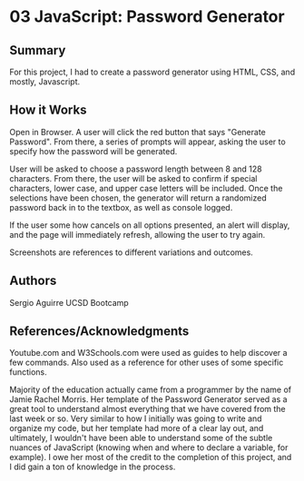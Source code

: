 # 03 JavaScript: Password Generator

## Summary
For this project, I had to create a password generator using HTML, CSS, and mostly, Javascript.  

## How it Works
Open in Browser.  A user will click the red button that says "Generate Password".  From there, a series of prompts will appear, asking the user to specify how the password will be generated. 

User will be asked to choose a password length between 8 and 128 characters.  From there, the user will be asked to confirm if special characters, lower case, and upper case letters will be included. Once the selections have been chosen, the generator will return a randomized password back in to the textbox, as well as console logged.

If the user some how cancels on all options presented, an alert will display, and the page will immediately refresh, allowing the user to try again.  

Screenshots are references to different variations and outcomes. 

## Authors

Sergio Aguirre
UCSD Bootcamp

## References/Acknowledgments

Youtube.com and W3Schools.com were used as guides to help discover a few commands.  Also used as a reference for other uses of some specific functions.

Majority of the education actually came from a programmer by the name of Jamie Rachel Morris.  Her template of the Password Generator served as a great tool to understand almost everything that we have covered from the last week or so.  Very similar to how I initially was going to write and organize my code, but her template had more of a clear lay out, and ultimately, I wouldn't have been able to understand some of the subtle nuances of JavaScript (knowing when and where to declare a variable, for example).  I owe her most of the credit to the completion of this project, and I did gain a ton of knowledge in the process.




